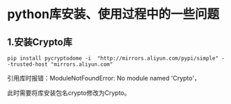 # python库安装、使用过程中的一些问题

## 1.安装Crypto库

```
pip install pycryptodome -i  "http://mirrors.aliyun.com/pypi/simple" --trusted-host "mirrors.aliyun.com"
```

引用库时报错：ModuleNotFoundError: No module named 'Crypto'，

此时需要将库安装包名crypto修改为Crypto。